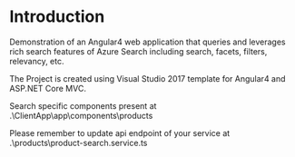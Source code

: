 # Introduction 
Demonstration of an Angular4 web application that queries and leverages rich search features of Azure Search including search, facets, filters, relevancy, etc.

The Project is created using Visual Studio 2017 template for Angular4 and ASP.NET Core MVC. 

Search specific components present at .\ClientApp\app\components\products

Please remember to update api endpoint of your service at .\products\product-search.service.ts
